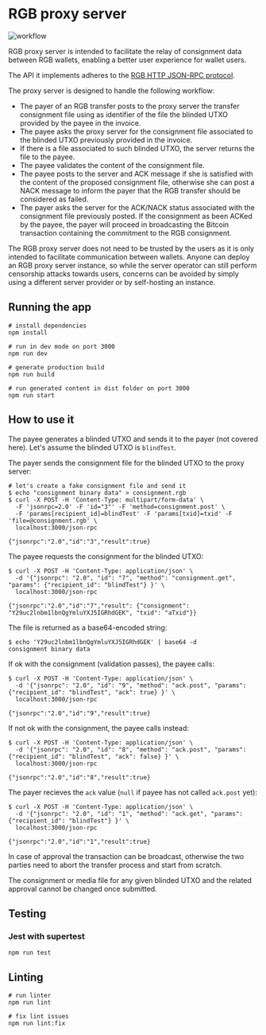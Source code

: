 # RGB proxy server

![workflow](https://user-images.githubusercontent.com/31323835/172648333-efd666c0-d8c3-48d8-b290-117c590c684c.png)

RGB proxy server is intended to facilitate the relay of consignment data
between RGB wallets, enabling a better user experience for wallet users.

The API it implements adheres to the
[RGB HTTP JSON-RPC protocol](https://github.com/RGB-Tools/rgb-http-json-rpc).

The proxy server is designed to handle the following workflow:

- The payer of an RGB transfer posts to the proxy server the transfer
  consignment file using as identifier of the file the blinded UTXO provided by
  the payee in the invoice.
- The payee asks the proxy server for the consignment file associated to the
  blinded UTXO previously provided in the invoice.
- If there is a file associated to such blinded UTXO, the server returns the
  file to the payee.
- The payee validates the content of the consignment file.
- The payee posts to the server and ACK message if she is satisfied with the
  content of the proposed consignment file, otherwise she can post a NACK
  message to inform the payer that the RGB transfer should be considered as
  failed.
- The payer asks the server for the ACK/NACK status associated with the
  consignment file previously posted. If the consignment as been ACKed by the
  payee, the payer will proceed in broadcasting the Bitcoin transaction
  containing the commitment to the RGB consignment.

The RGB proxy server does not need to be trusted by the users as it is only
intended to facilitate communication between wallets.
Anyone can deploy an RGB proxy server instance, so while the server operator
can still perform censorship attacks towards users, concerns can be avoided by
simply using a different server provider or by self-hosting an instance.

## Running the app

```
# install dependencies
npm install

# run in dev mode on port 3000
npm run dev

# generate production build
npm run build

# run generated content in dist folder on port 3000
npm run start
```

## How to use it

The payee generates a blinded UTXO and sends it to the payer (not covered
here). Let's assume the blinded UTXO is `blindTest`.

The payer sends the consignment file for the blinded UTXO to the proxy server:
```
# let's create a fake consignment file and send it
$ echo "consignment binary data" > consignment.rgb
$ curl -X POST -H 'Content-Type: multipart/form-data' \
  -F 'jsonrpc=2.0' -F 'id="3"' -F 'method=consignment.post' \
  -F 'params[recipient_id]=blindTest' -F 'params[txid]=txid' -F 'file=@consignment.rgb' \
  localhost:3000/json-rpc

{"jsonrpc":"2.0","id":"3","result":true}
```

The payee requests the consignment for the blinded UTXO:
```
$ curl -X POST -H 'Content-Type: application/json' \
  -d '{"jsonrpc": "2.0", "id": "7", "method": "consignment.get", "params": {"recipient_id": "blindTest"} }' \
  localhost:3000/json-rpc

{"jsonrpc":"2.0","id":"7","result": {"consignment": "Y29uc2lnbm1lbnQgYmluYXJ5IGRhdGEK", "txid": "aTxid"}}

```
The file is returned as a base64-encoded string:
```
$ echo 'Y29uc2lnbm1lbnQgYmluYXJ5IGRhdGEK' | base64 -d
consignment binary data
```

If ok with the consignment (validation passes), the payee calls:
```
$ curl -X POST -H 'Content-Type: application/json' \
  -d '{"jsonrpc": "2.0", "id": "9", "method": "ack.post", "params": {"recipient_id": "blindTest", "ack": true} }' \
  localhost:3000/json-rpc

{"jsonrpc":"2.0","id":"9","result":true}
```

If not ok with the consignment, the payee calls instead:
```
$ curl -X POST -H 'Content-Type: application/json' \
  -d '{"jsonrpc": "2.0", "id": "8", "method": "ack.post", "params": {"recipient_id": "blindTest", "ack": false} }' \
  localhost:3000/json-rpc

{"jsonrpc":"2.0","id":"8","result":true}
```

The payer recieves the `ack` value (`null` if payee has not called `ack.post`
yet):
```
$ curl -X POST -H 'Content-Type: application/json' \
  -d '{"jsonrpc": "2.0", "id": "1", "method": "ack.get", "params": {"recipient_id": "blindTest"} }' \
  localhost:3000/json-rpc

{"jsonrpc":"2.0","id":"1","result":true}
```

In case of approval the transaction can be broadcast, otherwise the two parties
need to abort the transfer process and start from scratch.

The consignment or media file for any given blinded UTXO and the related
approval cannot be changed once submitted.


## Testing

### Jest with supertest

```
npm run test
```

## Linting

```
# run linter
npm run lint

# fix lint issues
npm run lint:fix
```
